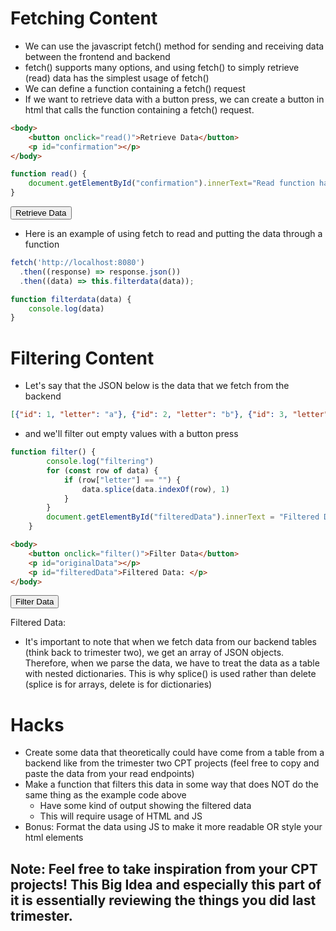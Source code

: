 <head>
    <link rel="stylesheet" href="fetchingandfiltering.css">
</head>

# Fetching Content
- We can use the javascript fetch() method for sending and receiving data between the frontend and backend
- fetch() supports many options, and using fetch() to simply retrieve (read) data has the simplest usage of fetch()
- We can define a function containing a fetch() request
- If we want to retrieve data with a button press, we can create a button in html that calls the function containing a fetch() request.

```html
<body>
    <button onclick="read()">Retrieve Data</button>
    <p id="confirmation"></p>
</body>
```

```javascript
function read() {
    document.getElementById("confirmation").innerText="Read function has been called";
}
```

<body>
    <button onclick="read()">Retrieve Data</button>
    <p id="confirmation"></p>
</body>

<script>
    function read() {
        document.getElementById("confirmation").innerText="Read function has been called";
    }
</script>

- Here is an example of using fetch to read and putting the data through a function

```javascript
fetch('http://localhost:8080')
  .then((response) => response.json())
  .then((data) => this.filterdata(data));

function filterdata(data) {
    console.log(data)
}
```
# Filtering Content
- Let's say that the JSON below is the data that we fetch from the backend
```json
[{"id": 1, "letter": "a"}, {"id": 2, "letter": "b"}, {"id": 3, "letter": "c"}, {"id": 4, "letter": ""}]
```

- and we'll filter out empty values with a button press



```javascript
function filter() {
        console.log("filtering")
        for (const row of data) {
            if (row["letter"] == "") {
                data.splice(data.indexOf(row), 1)
            }
        }
        document.getElementById("filteredData").innerText = "Filtered Data: " + JSON.stringify(data);
    }
```
```html
<body>
    <button onclick="filter()">Filter Data</button>
    <p id="originalData"></p>
    <p id="filteredData">Filtered Data: </p>
</body>
```

<body>
    <button onclick="filter()">Filter Data</button>
    <p id="originalData"></p>
    <p id="filteredData">Filtered Data: </p>
</body>

<script>
    let data = [{"id": 1, "letter": "a"}, {"id": 2, "letter": "b"}, {"id": 3, "letter": "c"}, {"id": 4, "letter": ""}]
    document.getElementById("originalData").innerText = "Original data: " + JSON.stringify(data);

    function filter() {
        console.log("filtering")
        for (const row of data) {
            if (row["letter"] == "") {
                data.splice(data.indexOf(row), 1)
            }
        }
        document.getElementById("filteredData").innerText = "Filtered Data: " + JSON.stringify(data);
    }

</script>

- It's important to note that when we fetch data from our backend tables (think back to trimester two), we get an array of JSON objects. Therefore, when we parse the data, we have to treat the data as a table with nested dictionaries. This is why splice() is used rather than delete (splice is for arrays, delete is for dictionaries)

# Hacks
- Create some data that theoretically could have come from a table from a backend like from the trimester two CPT projects (feel free to copy and paste the data from your read endpoints)
- Make a function that filters this data in some way that does NOT do the same thing as the example code above
    - Have some kind of output showing the filtered data
    - This will require usage of HTML and JS
- Bonus: Format the data using JS to make it more readable OR style your html elements

## Note: Feel free to take inspiration from your CPT projects! This Big Idea and especially this part of it is essentially reviewing the things you did last trimester.